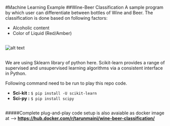 #Machine Learning Example
##Wine-Beer Classification
A sample program by which user can differentiate between bottles of Wine and Beer.
The classification is done based on following factors:    
* Alcoholic content  
* Color of Liquid (Red/Amber)
##

![alt text](http://cdn1-www.mandatory.com/assets/uploads/2015/10/man_file_1062620_beer-smiling.jpg "User facing difficulty in deciding between Wine & Beer")
##
We are using Sklearn library of python here. Scikit-learn provides a range of supervised and unsupervised learning algorithms via a consistent interface in Python.

Following command need to be run to play this repo code.

* **Sci-kit :**  `$ pip install -U scikit-learn`  
* **Sci-py :**  `$ pip install scipy`
##
  
#####Complete plug-and-play code setup is also avaiable as docker image at --> **https://hub.docker.com/r/tarunmaini/wine-beer-classification/**



